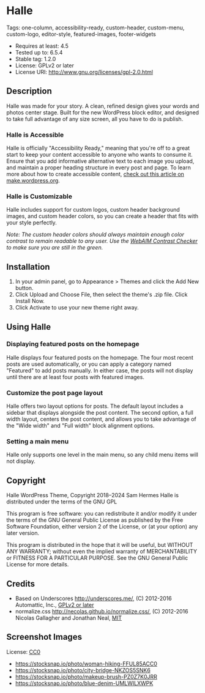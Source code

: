 # Halle

Tags: one-column, accessibility-ready, custom-header, custom-menu, custom-logo, editor-style, featured-images, footer-widgets

* Requires at least: 4.5
* Tested up to: 6.5.4
* Stable tag: 1.2.0
* License: GPLv2 or later
* License URI: http://www.gnu.org/licenses/gpl-2.0.html

## Description

Halle was made for your story. A clean, refined design gives your words and photos center stage. Built for the new WordPress block editor, and designed to take full advantage of any size screen, all you have to do is publish.

### Halle is Accessible

Halle is officially "Accessibility Ready," meaning that you're off to a great start to keep your content accessible to anyone who wants to consume it. Ensure that you add informative alternative text to each image you upload, and maintain a proper heading structure in every post and page. To learn more about how to create accessible content, [check out this article on make.wordpress.org](https://make.wordpress.org/accessibility/handbook/content/).

### Halle is Customizable

Halle includes support for custom logos, custom header background images, and custom header colors, so you can create a header that fits with your style perfectly.

*Note: The custom header colors should always maintain enough color contrast to remain readable to any user. Use the [WebAIM Contrast Checker](https://webaim.org/resources/contrastchecker/) to make sure you are still in the green.*

## Installation

1. In your admin panel, go to Appearance > Themes and click the Add New button.
2. Click Upload and Choose File, then select the theme's .zip file. Click Install Now.
3. Click Activate to use your new theme right away.

## Using Halle

### Displaying featured posts on the homepage

Halle displays four featured posts on the homepage. The four most recent posts are used automatically, or you can apply a category named "Featured" to add posts manually. In either case, the posts will not display until there are at least four posts with featured images.

### Customize the post page layout

Halle offers two layout options for posts. The default layout includes a sidebar that displays alongside the post content. The second option, a full width layout, centers the post content, and allows you to take advantage of the "Wide width" and "Full width" block alignment options.

### Setting a main menu

Halle only supports one level in the main menu, so any child menu items will not display.

## Copyright

Halle WordPress Theme, Copyright 2018–2024 Sam Hermes
Halle is distributed under the terms of the GNU GPL

This program is free software: you can redistribute it and/or modify
it under the terms of the GNU General Public License as published by
the Free Software Foundation, either version 2 of the License, or
(at your option) any later version.

This program is distributed in the hope that it will be useful,
but WITHOUT ANY WARRANTY; without even the implied warranty of
MERCHANTABILITY or FITNESS FOR A PARTICULAR PURPOSE. See the
GNU General Public License for more details.

## Credits

* Based on Underscores http://underscores.me/, (C) 2012-2016 Automattic, Inc., [GPLv2 or later](https://www.gnu.org/licenses/gpl-2.0.html)
* normalize.css http://necolas.github.io/normalize.css/, (C) 2012-2016 Nicolas Gallagher and Jonathan Neal, [MIT](http://opensource.org/licenses/MIT)

## Screenshot Images

License: [CC0](https://creativecommons.org/publicdomain/zero/1.0/deed.en)
* https://stocksnap.io/photo/woman-hiking-FFUL85ACC0
* https://stocksnap.io/photo/city-bridge-NKZOS5SNK6
* https://stocksnap.io/photo/makeup-brush-PZ0Z7K0JRR
* https://stocksnap.io/photo/blue-denim-UMLWILXWPK
